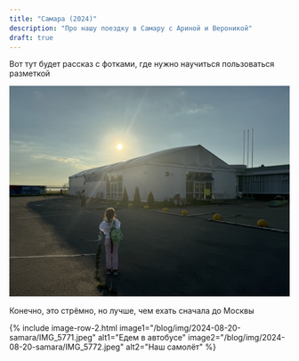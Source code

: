 ```yaml
---
title: "Самара (2024)"
description: "Про нашу поездку в Самару с Ариной и Вероникой"
draft: true
---
```

Вот тут будет рассказ с фотками, где нужно научиться пользоваться разметкой

![Вот такой аэропорт](/blog/img/2024-08-20-samara/IMG_5766.jpeg)

Конечно, это стрёмно, но лучше, чем ехать сначала до Москвы

{% include image-row-2.html image1="/blog/img/2024-08-20-samara/IMG_5771.jpeg" alt1="Едем в автобусе" image2="/blog/img/2024-08-20-samara/IMG_5772.jpeg" alt2="Наш самолёт" %}
